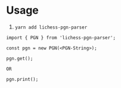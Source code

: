 # Usage

1) `yarn add lichess-pgn-parser`

```
import { PGN } from 'lichess-pgn-parser';

const pgn = new PGN(<PGN-String>);

pgn.get();

OR

pgn.print();

```